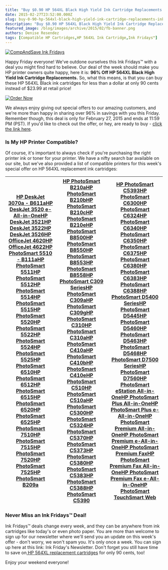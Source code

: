 ```yaml
---
title: "Buy $0.90 HP 564XL Black High Yield Ink Cartridge Replacements - Ink Fridays™"
date: 2015-02-27T23:52:00.000Z
slug: buy-0-90-hp-564xl-black-high-yield-ink-cartridge-replacements-ink-fridays
description: "Buy $0.90 HP 564XL Black High Yield Ink Cartridge Replacements - Ink Fridays™"
featured_image: /blog/images/archive/2015/02/fb-banner.png
authors: Denise Resendez
tags: [Compatible HP Cartridges,HP 564XL Ink Cartridge,Ink Fridays™]
---
```


[![CompAndSave Ink Fridays](/blog/images/fb-banner.png "Buy $0.90 HP 564XL Black High Yield Ink Cartridge Replacements - Ink Fridays ")](https://www.compandsave.com/ink-fridays)

Happy Friday everyone! We've outdone ourselves this Ink Fridays™ with a deal you might find hard to believe. Our deal of the week should make you HP printer owners quite happy, here it is: **96% Off HP 564XL Black High Yield Ink Cartridge Replacements.** So, what this means, is that you can buy these HP 564XL Black ink cartridges for less than a dollar at only 90 cents instead of $23.99 at retail price!

[![Order Now](/blog/images/Order-Now.png)](https://www.compandsave.com/ink-fridays)

We always enjoy giving out special offers to our amazing customers, and we're more than happy in sharing over 96% in savings with you this Friday. Remember though, this deal is only for February 27, 2015 and ends at 11:59 PM (PST). If you'd like to check out the offer, or hey, are ready to buy - [click the link here](https://www.compandsave.com/ink-fridays).

### Is My HP Printer Compatible?

Of course, it's important to always check if you're purchasing the right printer ink or toner for your printer. We have a nifty search bar available on our site, but we've also provided a list of compatible printers for this week's special offer on HP 564XL replacement ink cartridges:

| [HP DeskJet 3070a - B611a](https://www.compandsave.com/hp/deskjet/3070a-b611a-ink-cartridges)[HP DeskJet 3520 e-All-in-One](https://www.compandsave.com/hp/deskjet/3520-e-all-in-one-ink-cartridges)[HP DeskJet 3521](https://www.compandsave.com/hp/deskjet/3521-ink-cartridges)[HP DeskJet 3522](https://www.compandsave.com/hp/deskjet/3522-ink-cartridges)[HP DeskJet 3526](https://www.compandsave.com/hp/deskjet/3526-ink-cartridges)[HP OfficeJet 4620](https://www.compandsave.com/hp/officejet/4620-ink-cartridges)[HP OfficeJet 4622](https://www.compandsave.com/hp/officejet/4622-ink-cartridges)[HP PhotoSmart 5510 - B111a](https://www.compandsave.com/hp/photosmart/5510-b111a-ink-cartridges)[HP PhotoSmart 5511](https://www.compandsave.com/hp/photosmart/5511-ink-cartridges)[HP PhotoSmart 5512](https://www.compandsave.com/hp/photosmart/5512-ink-cartridges)[HP PhotoSmart 5514](https://www.compandsave.com/hp/photosmart/5514-ink-cartridges)[HP PhotoSmart 5515](https://www.compandsave.com/hp/photosmart/5515-ink-cartridges)[HP PhotoSmart 5520](https://www.compandsave.com/hp/photosmart/5520-ink-cartridges)[HP PhotoSmart 5522](https://www.compandsave.com/hp/photosmart/5522-ink-cartridges)[HP PhotoSmart 5524](https://www.compandsave.com/hp/photosmart/5524-ink-cartridges)[HP PhotoSmart 5525](https://www.compandsave.com/hp/photosmart/5525-ink-cartridges)[HP PhotoSmart 6510](https://www.compandsave.com/hp/photosmart/6510-ink-cartridges)[HP PhotoSmart 6512](https://www.compandsave.com/hp/photosmart/6512-ink-cartridges)[HP PhotoSmart 6515](https://www.compandsave.com/hp/photosmart/6515-ink-cartridges)[HP PhotoSmart 6520](https://www.compandsave.com/hp/photosmart/6520-ink-cartridges)[HP PhotoSmart 6525](https://www.compandsave.com/hp/photosmart/6525-ink-cartridges)[HP PhotoSmart 7510](https://www.compandsave.com/hp/photosmart/7510-ink-cartridges)[HP PhotoSmart 7515](https://www.compandsave.com/hp/photosmart/7515-ink-cartridges)[HP PhotoSmart 7520](https://www.compandsave.com/hp/photosmart/7520-ink-cartridges)[HP PhotoSmart 7525](https://www.compandsave.com/hp/photosmart/7525-ink-cartridges)[HP PhotoSmart B209a](https://www.compandsave.com/hp/photosmart/b209a-ink-cartridges) | [HP PhotoSmart B210a](https://www.compandsave.com/hp/photosmart/b210a-ink-cartridges)[HP PhotoSmart B210b](https://www.compandsave.com/hp/photosmart/b210b-ink-cartridges)[HP PhotoSmart B210c](https://www.compandsave.com/hp/photosmart/b210c-ink-cartridges)[HP PhotoSmart B210e](https://www.compandsave.com/hp/photosmart/b210e-ink-cartridges)[HP PhotoSmart B8500](https://www.compandsave.com/hp/photosmart/b8500-ink-cartridges)[HP PhotoSmart B8550](https://www.compandsave.com/hp/photosmart/b8550-ink-cartridges)[HP PhotoSmart B8553](https://www.compandsave.com/hp/photosmart/b8553-ink-cartridges)[HP PhotoSmart B8558](https://www.compandsave.com/hp/photosmart/b8558-ink-cartridges)[HP PhotoSmart C309 Series](https://www.compandsave.com/hp/photosmart/c309-series-ink-cartridges)[HP PhotoSmart C309a](https://www.compandsave.com/hp/photosmart/c309a-ink-cartridges)[HP PhotoSmart C309g](https://www.compandsave.com/hp/photosmart/c309g-ink-cartridges)[HP PhotoSmart C310](https://www.compandsave.com/hp/photosmart/premium-c310-ink-cartridges)[HP PhotoSmart C310a](https://www.compandsave.com/hp/photosmart/premium-c310a-ink-cartridges)[HP PhotoSmart C410a](https://www.compandsave.com/hp/photosmart/c410a-ink-cartridges)[HP PhotoSmart C410b](https://www.compandsave.com/hp/photosmart/c410b-ink-cartridges)[HP PhotoSmart C410e](https://www.compandsave.com/hp/photosmart/c410e-ink-cartridges)[HP PhotoSmart C510](https://www.compandsave.com/hp/photosmart/c510-ink-cartridges)[HP PhotoSmart C510a](https://www.compandsave.com/hp/photosmart/c510a-ink-cartridges)[HP PhotoSmart C5300](https://www.compandsave.com/hp/photosmart/c5300-ink-cartridges)[HP PhotoSmart C5324](https://www.compandsave.com/hp/photosmart/c5324-ink-cartridges)[HP PhotoSmart C5370](https://www.compandsave.com/hp/photosmart/c5370-ink-cartridges)[HP PhotoSmart C5373](https://www.compandsave.com/hp/photosmart/c5373-ink-cartridges)[HP PhotoSmart C5380](https://www.compandsave.com/hp/photosmart/c5380-ink-cartridges)[HP PhotoSmart C5383](https://www.compandsave.com/hp/photosmart/c5383-ink-cartridges)[HP PhotoSmart C5388](https://www.compandsave.com/hp/photosmart/c5388-ink-cartridges)[HP PhotoSmart C5390](https://www.compandsave.com/hp/photosmart/c5390-ink-cartridges) | [HP PhotoSmart C5393](https://www.compandsave.com/hp/photosmart/c5393-ink-cartridges)[HP PhotoSmart C6300](https://www.compandsave.com/hp/photosmart/c6300-ink-cartridges)[HP PhotoSmart C6324](https://www.compandsave.com/hp/photosmart/c6324-ink-cartridges)[HP PhotoSmart C6340](https://www.compandsave.com/hp/photosmart/c6340-ink-cartridges)[HP PhotoSmart C6350](https://www.compandsave.com/hp/photosmart/c6350-ink-cartridges)[HP PhotoSmart C6375](https://www.compandsave.com/hp/photosmart/c6375-ink-cartridges)[HP PhotoSmart C6380](https://www.compandsave.com/hp/photosmart/c6380-ink-cartridges)[HP PhotoSmart C6383](https://www.compandsave.com/hp/photosmart/c6383-ink-cartridges)[HP PhotoSmart C6388](https://www.compandsave.com/hp/photosmart/c6388-ink-cartridges)[HP PhotoSmart D5400 Series](https://www.compandsave.com/hp/photosmart/d5400-series-ink-cartridges)[HP PhotoSmart D5445](https://www.compandsave.com/hp/photosmart/d5445-ink-cartridges)[HP PhotoSmart D5460](https://www.compandsave.com/hp/photosmart/d5460-ink-cartridges)[HP PhotoSmart D5463](https://www.compandsave.com/hp/photosmart/d5463-ink-cartridges)[HP PhotoSmart D5468](https://www.compandsave.com/hp/photosmart/d5468-ink-cartridges)[HP PhotoSmart D7500 Series](https://www.compandsave.com/hp/photosmart/d7500-series-ink-cartridges)[HP PhotoSmart D7560](https://www.compandsave.com/hp/photosmart/d7560-ink-cartridges)[HP PhotoSmart eStation All-in-One](https://www.compandsave.com/hp/photosmart/estation-all-in-one-ink-cartridges)[HP PhotoSmart Plus All-in-One](https://www.compandsave.com/hp/photosmart/plus-all-in-one-ink-cartridges)[HP PhotoSmart Plus e-All-in-One](https://www.compandsave.com/hp/photosmart/plus-e-all-in-one-ink-cartridges)[HP PhotoSmart Premium All-in-One](https://www.compandsave.com/hp/photosmart/premium-all-in-one-ink-cartridges)[HP PhotoSmart Premium e-All-in-One](https://www.compandsave.com/hp/photosmart/premium-e-all-in-one-ink-cartridges)[HP PhotoSmart Premium Fax](https://www.compandsave.com/hp/photosmart/premium-fax-ink-cartridges)[HP PhotoSmart Premium Fax All-in-One](https://www.compandsave.com/hp/photosmart/premium-fax-all-in-one-ink-cartridges)[HP PhotoSmart Premium Fax e-All-in-One](https://www.compandsave.com/hp/photosmart/premium-fax-e-all-in-one-ink-cartridges)[HP PhotoSmart TouchSmart Web](https://www.compandsave.com/hp/photosmart/touchsmart-web-ink-cartridges) |
| ---------------------------------------------------------------------------------------------------------------------------------------------------------------------------------------------------------------------------------------------------------------------------------------------------------------------------------------------------------------------------------------------------------------------------------------------------------------------------------------------------------------------------------------------------------------------------------------------------------------------------------------------------------------------------------------------------------------------------------------------------------------------------------------------------------------------------------------------------------------------------------------------------------------------------------------------------------------------------------------------------------------------------------------------------------------------------------------------------------------------------------------------------------------------------------------------------------------------------------------------------------------------------------------------------------------------------------------------------------------------------------------------------------------------------------------------------------------------------------------------------------------------------------------------------------------------------------------------------------------------------------------------------------------------------------------------------------------------------------------------------------------------------------------------------------------------------------------------------------------------------------------------------------------------------------------------------------------------------------------------------------------------------------------------------------------------------------------------------------------------------------------------------------------------------------------------------------------------------------------------------------------------- | -------------------------------------------------------------------------------------------------------------------------------------------------------------------------------------------------------------------------------------------------------------------------------------------------------------------------------------------------------------------------------------------------------------------------------------------------------------------------------------------------------------------------------------------------------------------------------------------------------------------------------------------------------------------------------------------------------------------------------------------------------------------------------------------------------------------------------------------------------------------------------------------------------------------------------------------------------------------------------------------------------------------------------------------------------------------------------------------------------------------------------------------------------------------------------------------------------------------------------------------------------------------------------------------------------------------------------------------------------------------------------------------------------------------------------------------------------------------------------------------------------------------------------------------------------------------------------------------------------------------------------------------------------------------------------------------------------------------------------------------------------------------------------------------------------------------------------------------------------------------------------------------------------------------------------------------------------------------------------------------------------------------------------------------------------------------------------------------------------------------------------------------------------------------------------------------------------------------------------------------------------------------------------------------------------------------------- | ------------------------------------------------------------------------------------------------------------------------------------------------------------------------------------------------------------------------------------------------------------------------------------------------------------------------------------------------------------------------------------------------------------------------------------------------------------------------------------------------------------------------------------------------------------------------------------------------------------------------------------------------------------------------------------------------------------------------------------------------------------------------------------------------------------------------------------------------------------------------------------------------------------------------------------------------------------------------------------------------------------------------------------------------------------------------------------------------------------------------------------------------------------------------------------------------------------------------------------------------------------------------------------------------------------------------------------------------------------------------------------------------------------------------------------------------------------------------------------------------------------------------------------------------------------------------------------------------------------------------------------------------------------------------------------------------------------------------------------------------------------------------------------------------------------------------------------------------------------------------------------------------------------------------------------------------------------------------------------------------------------------------------------------------------------------------------------------------------------------------------------------------------------------------------------------------------------------------------------------------------------------------------------------------------------------------------------------------------------------------------------------------------------------------------------------------------------------------------- |

### Never Miss an Ink Fridays™ Deal!

Ink Fridays™ deals change every week, and they can be anywhere from ink cartridges like today's or even photo paper. You are more than welcome to sign up for our newsletter where we'll send you an update on this week's offer - don't worry, we won't spam you. It's only once a week. You can sign up here at this link: Ink Friday's Newsletter. Don't forget you still have time to save on[ HP 564XL replacement cartridges](https://www.compandsave.com/ink-fridays) for only 90 cents, too!

Enjoy your weekend everyone!